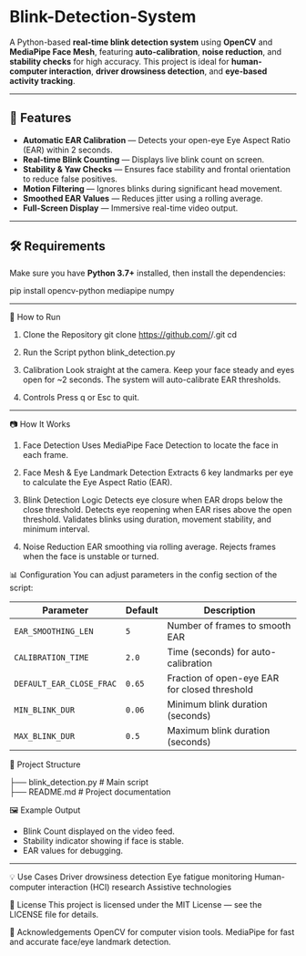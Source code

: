 # Blink-Detection-System

A Python-based **real-time blink detection system** using **OpenCV** and **MediaPipe Face Mesh**, featuring **auto-calibration**, **noise reduction**, and **stability checks** for high
accuracy. This project is ideal for **human-computer interaction**, **driver drowsiness detection**, and **eye-based activity tracking**.

---

## 📌 Features

- **Automatic EAR Calibration** — Detects your open-eye Eye Aspect Ratio (EAR) within 2 seconds.
- **Real-time Blink Counting** — Displays live blink count on screen.
- **Stability & Yaw Checks** — Ensures face stability and frontal orientation to reduce false positives.
- **Motion Filtering** — Ignores blinks during significant head movement.
- **Smoothed EAR Values** — Reduces jitter using a rolling average.
- **Full-Screen Display** — Immersive real-time video output.

---

## 🛠️ Requirements

Make sure you have **Python 3.7+** installed, then install the dependencies:

pip install opencv-python mediapipe numpy

---

🚀 How to Run

1. Clone the Repository
git clone https://github.com/<your-username>/<repo-name>.git
cd <repo-name>

2. Run the Script
python blink_detection.py

3. Calibration
Look straight at the camera.
Keep your face steady and eyes open for ~2 seconds.
The system will auto-calibrate EAR thresholds.

4. Controls
Press q or Esc to quit.

---

📷 How It Works

1. Face Detection
Uses MediaPipe Face Detection to locate the face in each frame.

2. Face Mesh & Eye Landmark Detection
Extracts 6 key landmarks per eye to calculate the Eye Aspect Ratio (EAR).

3. Blink Detection Logic
Detects eye closure when EAR drops below the close threshold.
Detects eye reopening when EAR rises above the open threshold.
Validates blinks using duration, movement stability, and minimum interval.

4. Noise Reduction
EAR smoothing via rolling average.
Rejects frames when the face is unstable or turned.

📊 Configuration
You can adjust parameters in the config section of the script:

| Parameter                | Default | Description                                   |
| ------------------------ | ------- | --------------------------------------------- |
| `EAR_SMOOTHING_LEN`      | `5`     | Number of frames to smooth EAR                |
| `CALIBRATION_TIME`       | `2.0`   | Time (seconds) for auto-calibration           |
| `DEFAULT_EAR_CLOSE_FRAC` | `0.65`  | Fraction of open-eye EAR for closed threshold |
| `MIN_BLINK_DUR`          | `0.06`  | Minimum blink duration (seconds)              |
| `MAX_BLINK_DUR`          | `0.5`   | Maximum blink duration (seconds)              |

📂 Project Structure

├── blink_detection.py   # Main script               
├── README.md            # Project documentation   


🖼️ Example Output
- Blink Count displayed on the video feed.
- Stability indicator showing if face is stable.
- EAR values for debugging.

---

💡 Use Cases
Driver drowsiness detection
Eye fatigue monitoring
Human-computer interaction (HCI) research
Assistive technologies

📜 License
This project is licensed under the MIT License — see the LICENSE file for details.

🙌 Acknowledgements
OpenCV for computer vision tools.
MediaPipe for fast and accurate face/eye landmark detection.
